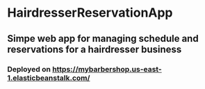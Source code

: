# HairdresserReservationApp
## Simpe web app for managing schedule and reservations for a hairdresser business <br>
### Deployed on https://mybarbershop.us-east-1.elasticbeanstalk.com/

